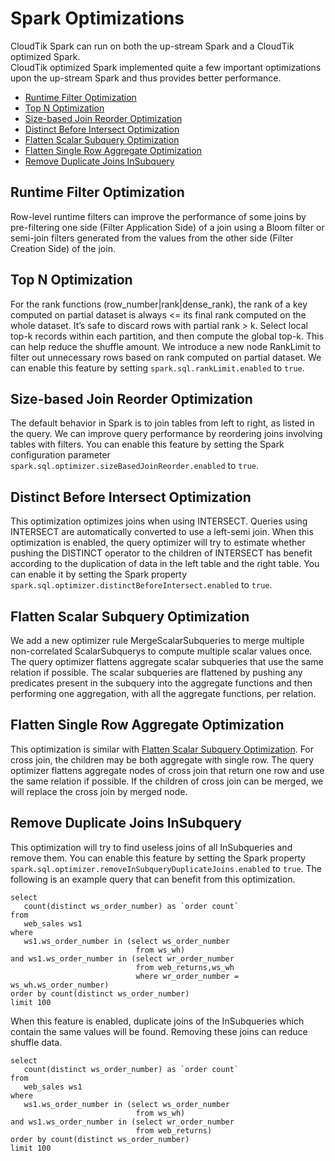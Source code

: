 # Spark Optimizations
CloudTik Spark can run on both the up-stream Spark and a CloudTik optimized Spark.  
CloudTik optimized Spark implemented quite a few important optimizations upon
the up-stream Spark and thus provides better performance.

- [Runtime Filter Optimization](#runtime-filter-optimization)
- [Top N Optimization](#top-n-optimization)
- [Size-based Join Reorder Optimization](#size-based-join-reorder-optimization)
- [Distinct Before Intersect Optimization](#distinct-before-intersect-optimization)
- [Flatten Scalar Subquery Optimization](#flatten-scalar-subquery-optimization)
- [Flatten Single Row Aggregate Optimization](#flatten-single-row-aggregate-optimization)
- [Remove Duplicate Joins InSubquery](#remove-duplicate-joins-InSubquery)

## Runtime Filter Optimization
Row-level runtime filters can improve the performance of some joins by pre-filtering one side (Filter Application Side)
of a join using a Bloom filter or semi-join filters generated from the values from the other side (Filter Creation Side) of the join. 

## Top N Optimization
For the rank functions (row_number|rank|dense_rank),
the rank of a key computed on partial dataset is always <= its final rank computed on the whole dataset.
It’s safe to discard rows with partial rank > k.  Select local top-k records within each partition,
and then compute the global top-k. This can help reduce the shuffle amount.
We introduce a new node RankLimit to filter out unnecessary rows based on rank computed on partial dataset.
We can enable this feature by setting ```spark.sql.rankLimit.enabled``` to ```true```.

## Size-based Join Reorder Optimization
The default behavior in Spark is to join tables from left to right, as listed in the query.
We can improve query performance by reordering joins involving tables with filters.
You can enable this feature by setting the Spark configuration parameter ```spark.sql.optimizer.sizeBasedJoinReorder.enabled``` to ```true```.

## Distinct Before Intersect Optimization
This optimization optimizes joins when using INTERSECT.
Queries using INTERSECT are automatically converted to use a left-semi join.
When this optimization is enabled, the query optimizer will try to estimate whether pushing the DISTINCT operator
to the children of INTERSECT has benefit according to the duplication of data in the left table and the right table.
You can enable it by setting the Spark property ```spark.sql.optimizer.distinctBeforeIntersect.enabled``` to ```true```.

## Flatten Scalar Subquery Optimization
We add a new optimizer rule MergeScalarSubqueries to merge multiple non-correlated ScalarSubquerys to compute multiple scalar values once.
The query optimizer flattens aggregate scalar subqueries that use the same relation if possible. 
The scalar subqueries are flattened by pushing any predicates present in the subquery into the aggregate functions and then performing one aggregation,
 with all the aggregate functions, per relation.
 
## Flatten Single Row Aggregate Optimization
This optimization is similar with [Flatten Scalar Subquery Optimization](#flatten-scalar-subquery-optimization). For cross join, the children may be both aggregate with single row.
The query optimizer flattens aggregate nodes of cross join that return one row and use the same relation if possible. 
If the children of cross join can be merged, we will replace the cross join by merged node.

## Remove Duplicate Joins InSubquery
This optimization will try to find useless joins of all InSubqueries and remove them.  You can enable this feature by setting 
the Spark property ```spark.sql.optimizer.removeInSubqueryDuplicateJoins.enabled``` to ```true```. The following is an example query
that can benefit from this optimization.
```
select
   count(distinct ws_order_number) as `order count`
from
   web_sales ws1
where
   ws1.ws_order_number in (select ws_order_number
                            from ws_wh)
and ws1.ws_order_number in (select wr_order_number
                            from web_returns,ws_wh
                            where wr_order_number = ws_wh.ws_order_number)
order by count(distinct ws_order_number)
limit 100
```
When this feature is enabled,  duplicate joins of the InSubqueries which contain the same values will be found. 
Removing these joins can reduce shuffle data.
```
select
   count(distinct ws_order_number) as `order count`
from
   web_sales ws1
where
   ws1.ws_order_number in (select ws_order_number
                            from ws_wh)
and ws1.ws_order_number in (select wr_order_number
                            from web_returns)
order by count(distinct ws_order_number)
limit 100
```
